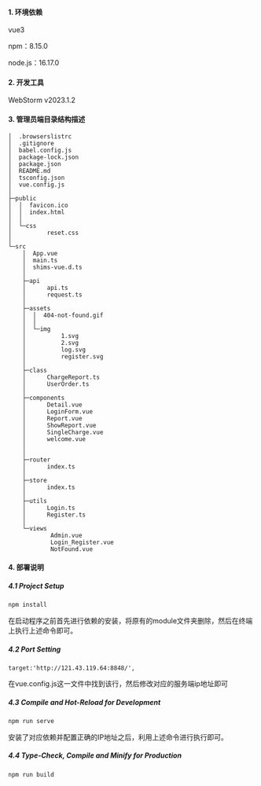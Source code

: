 #### 1. 环境依赖

vue3

npm：8.15.0

node.js：16.17.0



#### 2. 开发工具

WebStorm  v2023.1.2



#### 3. 管理员端目录结构描述
```
│  .browserslistrc
│  .gitignore
│  babel.config.js
│  package-lock.json
│  package.json
│  README.md
│  tsconfig.json
│  vue.config.js
│
├─public
│  │  favicon.ico
│  │  index.html
│  │
│  └─css
│          reset.css
│
└─src
    │  App.vue
    │  main.ts
    │  shims-vue.d.ts
    │
    ├─api
    │      api.ts
    │      request.ts
    │
    ├─assets
    │  │  404-not-found.gif
    │  │
    │  └─img
    │          1.svg
    │          2.svg
    │          log.svg
    │          register.svg
    │
    ├─class
    │      ChargeReport.ts
    │      UserOrder.ts
    │
    ├─components
    │      Detail.vue
    │      LoginForm.vue
    │      Report.vue
    │      ShowReport.vue
    │      SingleCharge.vue
    │      welcome.vue
    │
    │
    ├─router
    │      index.ts
    │
    ├─store
    │      index.ts
    │
    ├─utils
    │      Login.ts
    │      Register.ts
    │
    └─views
            Admin.vue
            Login_Register.vue
            NotFound.vue
```


#### 4. 部署说明

##### 4.1 Project Setup

```sh
npm install
```

  在启动程序之前首先进行依赖的安装，将原有的module文件夹删除，然后在终端上执行上述命令即可。

##### 4.2 Port Setting

```
target:'http://121.43.119.64:8848/',
```

  在vue.config.js这一文件中找到该行，然后修改对应的服务端ip地址即可

##### 4.3 Compile and Hot-Reload for Development

```sh
npm run serve
```

安装了对应依赖并配置正确的IP地址之后，利用上述命令进行执行即可。

##### 4.4 Type-Check, Compile and Minify for Production

```sh
npm run build
```



